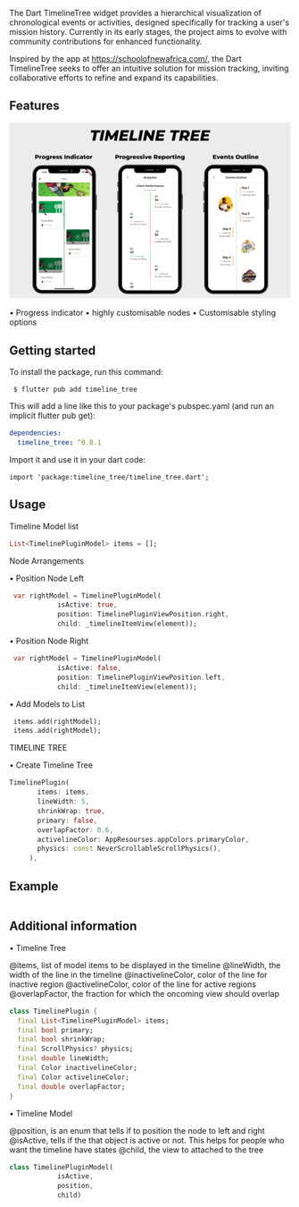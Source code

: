 <!--
This README describes the package. If you publish this package to pub.dev,
this README's contents appear on the landing page for your package.

For information about how to write a good package README, see the guide for
[writing package pages](https://dart.dev/guides/libraries/writing-package-pages).

For general information about developing packages, see the Dart guide for
[creating packages](https://dart.dev/guides/libraries/create-library-packages)
and the Flutter guide for
[developing packages and plugins](https://flutter.dev/developing-packages).
-->

The Dart TimelineTree widget provides a hierarchical visualization of chronological events or activities, designed specifically for tracking a user's mission history. Currently in its early stages, the project aims to evolve with community contributions for enhanced functionality.

Inspired by the app at https://schoolofnewafrica.com/, the Dart TimelineTree seeks to offer an intuitive solution for mission tracking, inviting collaborative efforts to refine and expand its capabilities.


## Features

![timeline_tree](https://github.com/bright2kwame/history_timeline_feed/blob/timeline_tree_plugin/assets/timeline_tree.png)

• Progress indicator 
• highly customisable nodes 
• Customisable styling options

## Getting started

To install the package, run this command:

```
 $ flutter pub add timeline_tree

```

This will add a line like this to your package's pubspec.yaml (and run an implicit flutter pub get):

```yaml
dependencies:
  timeline_tree: ^0.0.1

```

Import it and use it in your dart code:

```
import 'package:timeline_tree/timeline_tree.dart';

```

## Usage

Timeline Model list

```dart
List<TimelinePluginModel> items = [];
```

Node Arrangements

• Position Node Left 
```dart
 var rightModel = TimelinePluginModel(
            isActive: true,
            position: TimelinePluginViewPosition.right,
            child: _timelineItemView(element));
```
• Position Node Right 

```dart
 var rightModel = TimelinePluginModel(
            isActive: false,
            position: TimelinePluginViewPosition.left,
            child: _timelineItemView(element));
```

• Add Models to List 
```dart
 items.add(rightModel);
 items.add(rightModel);
 ```

TIMELINE TREE

• Create Timeline Tree

 ```dart
TimelinePlugin(
        items: items,
        lineWidth: 5,
        shrinkWrap: true,
        primary: false,
        overlapFactor: 0.6,
        activelineColor: AppResourses.appColors.primaryColor,
        physics: const NeverScrollableScrollPhysics(),
      ),
```

## Example


```dart

```

## Additional information

• Timeline Tree

@items, list of model items to be displayed in the timeline
@lineWidth, the width of the line in the timeline
@inactivelineColor, color of the line for inactive region
@activelineColor, color of the line for active regions
@overlapFactor, the fraction for which the oncoming view should overlap

```dart
class TimelinePlugin {
  final List<TimelinePluginModel> items;
  final bool primary;
  final bool shrinkWrap;
  final ScrollPhysics? physics;
  final double lineWidth;
  final Color inactivelineColor;
  final Color activelineColor;
  final double overlapFactor;
}
```

• Timeline Model

@position, is an enum that tells if to position the node to left and right
@isActive, tells if the that object is active or not. This helps for people who want the timeline have states
@child, the view to attached to the tree

```dart
class TimelinePluginModel(
            isActive,
            position,
            child)
```